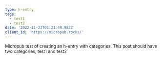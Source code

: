 ```yaml
---
type: h-entry
tags:
  - test1
  - test2
date: '2022-11-23T01:21:49.983Z'
client_id: 'https://micropub.rocks/'
---
```

Micropub test of creating an h-entry with categories. This post should have two categories, test1 and test2
